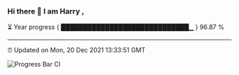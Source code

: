 ### Hi there 👋 I am Harry , 

⏳ Year progress { █████████████████████████████▁ } 96.87 %

---

⏰ Updated on Mon, 20 Dec 2021 13:33:51 GMT

![Progress Bar CI](https://github.com/duykhang68/duykhang68/workflows/Progress%20Bar%20CI/badge.svg)
